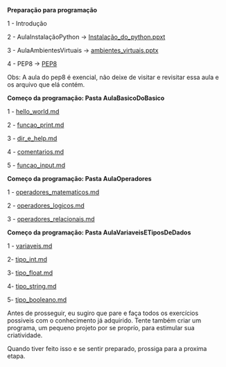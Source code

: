 **Preparação para programação**

1 - Introdução

2 - AulaInstalaçãoPython -> [Instalação_do_python.ppxt](https://github.com/Gabriel-Cavalcanti/AulasPython/tree/master/AulasDataScience/AulaInstala%C3%A7%C3%A3oPython)

3 - AulaAmbientesVirtuais -> [ambientes_virtuais.pptx](https://github.com/Gabriel-Cavalcanti/AulasPython/tree/master/AulasDataScience/AulaAmbientesVirtuais)

4 - PEP8 -> [PEP8](https://github.com/Gabriel-Cavalcanti/AulasPython/tree/master/AulasDataScience/PEP8)

Obs: A aula do pep8 é exencial, não deixe de visitar e revisitar essa  aula e os arquivo que elá contém.

**Começo da programação: Pasta AulaBasicoDoBasico**

1 -  [hello_world.md](https://github.com/Gabriel-Cavalcanti/AulasPython/blob/master/AulasDataScience/AulaBasicoDoBasico/hello_world.md)

2 -  [funcao_print.md](https://github.com/Gabriel-Cavalcanti/AulasPython/blob/master/AulasDataScience/AulaBasicoDoBasico/funcao_print.md)

3 - [dir_e_help.md](https://github.com/Gabriel-Cavalcanti/AulasPython/blob/master/AulasDataScience/AulaBasicoDoBasico/dir_e_help.md)

4 - [comentarios.md](https://github.com/Gabriel-Cavalcanti/AulasPython/blob/master/AulasDataScience/AulaBasicoDoBasico/comentarios.md)

5 - [funcao_input.md](https://github.com/Gabriel-Cavalcanti/AulasPython/blob/master/AulasDataScience/AulaBasicoDoBasico/funcao_input.md)

**Começo da programação: Pasta AulaOperadores**

1 - [operadores_matematicos.md](https://github.com/Gabriel-Cavalcanti/AulasPython/blob/master/AulasDataScience/AulaOperadores/operadores_matematicos.md)

2 - [operadores_logicos.md](https://github.com/Gabriel-Cavalcanti/AulasPython/blob/master/AulasDataScience/AulaOperadores/operadores_logicos.md)

3 - [operadores_relacionais.md](https://github.com/Gabriel-Cavalcanti/AulasPython/blob/master/AulasDataScience/AulaOperadores/operadores_relacionais.md)

**Começo da programação: Pasta AulaVariaveisETiposDeDados**

1 - [variaveis.md](https://github.com/Gabriel-Cavalcanti/AulasPython/blob/master/AulasDataScience/AulaVariaveisETiposDeDados/variaveis.md)

2- [tipo_int.md](https://github.com/Gabriel-Cavalcanti/AulasPython/blob/master/AulasDataScience/AulaVariaveisETiposDeDados/tipo_int.md)

3- [tipo_float.md](https://github.com/Gabriel-Cavalcanti/AulasPython/blob/master/AulasDataScience/AulaVariaveisETiposDeDados/tipo_float.md)

4- [tipo_string.md](https://github.com/Gabriel-Cavalcanti/AulasPython/blob/master/AulasDataScience/AulaVariaveisETiposDeDados/tipo_string.md)

5- [tipo_booleano.md](https://github.com/Gabriel-Cavalcanti/AulasPython/blob/master/AulasDataScience/AulaVariaveisETiposDeDados/tipo_booleano.md)

Antes de prosseguir, eu sugiro que pare e faça todos os exercícios possiveis com o conhecimento já adquirido. Tente também criar um programa, um pequeno projeto por se
proprío, para estimular sua criatividade. 

Quando tiver feito isso e se sentir preparado, prossiga para a proxima etapa.







